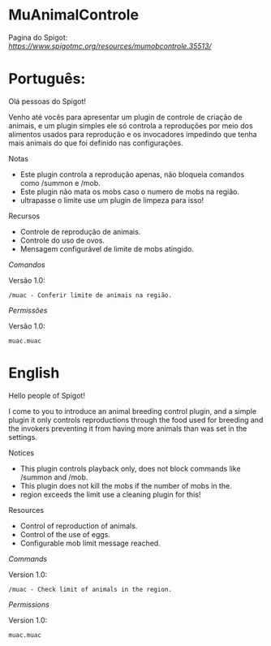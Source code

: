 # MuAnimalControle
Pagina do Spigot:
*https://www.spigotmc.org/resources/mumobcontrole.35513/*

# Português:

Olá pessoas do Spigot!

Venho até vocês para apresentar um plugin de controle de criação de animais, e um plugin simples ele só controla a reproduções por meio dos alimentos usados para reprodução e os invocadores impedindo que tenha mais animais do que foi definido nas configurações.

Notas

-    Este plugin controla a reprodução apenas, não bloqueia comandos como /summon e /mob.
-    Este plugin não mata os mobs caso o numero de mobs na região.
-    ultrapasse o limite use um plugin de limpeza para isso!


Recursos

-    Controle de reprodução de animais.
-    Controle do uso de ovos.
-    Mensagem configurável de limite de mobs atingido.

*Comandos*

Versão 1.0:

    /muac - Conferir limite de animais na região.

*Permissões*

Versão 1.0:

    muac.muac

# English

Hello people of Spigot!

I come to you to introduce an animal breeding control plugin, and a simple plugin it only controls reproductions through the food used for breeding and the invokers preventing it from having more animals than was set in the settings.

Notices

-    This plugin controls playback only, does not block commands like /summon and /mob.
-    This plugin does not kill the mobs if the number of mobs in the.
-    region exceeds the limit use a cleaning plugin for this!

Resources

-    Control of reproduction of animals.
-    Control of the use of eggs.
-    Configurable mob limit message reached.

*Commands*

Version 1.0:

    /muac - Check limit of animals in the region.

*Permissions*

Version 1.0:

    muac.muac
